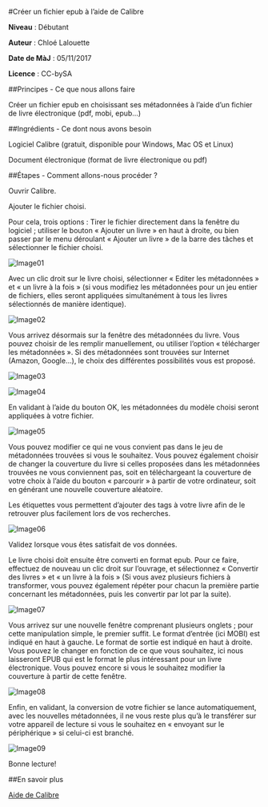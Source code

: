 #Créer un fichier epub à l’aide de Calibre


**Niveau** : Débutant

**Auteur** : Chloé Lalouette

**Date de MàJ** : 05/11/2017

**Licence** : CC-bySA


##Principes - Ce que nous allons faire


Créer un fichier epub en choisissant ses métadonnées à l’aide d’un fichier de livre électronique (pdf, mobi, epub…)


##Ingrédients - Ce dont nous avons besoin


Logiciel Calibre (gratuit, disponible pour Windows, Mac OS et Linux)

Document électronique (format de livre électronique ou pdf)


##Étapes - Comment allons-nous procéder ?


Ouvrir Calibre.


Ajouter le fichier choisi. 

Pour cela, trois options : Tirer le fichier directement dans la fenêtre du logiciel ; utiliser le bouton « Ajouter un livre » en haut à droite, ou bien passer par le menu déroulant « Ajouter un livre » de la barre des tâches et sélectionner le fichier choisi. 


![Image01](DatalunchCalibre/Image01.png)

Avec un clic droit sur le livre choisi, sélectionner « Editer les métadonnées » et « un livre à la fois » (si vous modifiez les métadonnées pour un jeu entier de fichiers, elles seront appliquées simultanément à tous les livres sélectionnés de manière identique).


![Image02](DatalunchCalibre/Image02.png)


Vous arrivez désormais sur la fenêtre des métadonnées du livre. Vous pouvez choisir de les remplir manuellement, ou utiliser l’option « télécharger les métadonnées ». Si des métadonnées sont trouvées sur Internet (Amazon, Google…), le choix des différentes possibilités vous est proposé.


![Image03](DatalunchCalibre/Image03.png)

![Image04](DatalunchCalibre/Image04.png)


En validant à l’aide du bouton OK, les métadonnées du modèle choisi seront appliquées à votre fichier.


![Image05](DatalunchCalibre/Image05.png)


Vous pouvez modifier ce qui ne vous convient pas dans le jeu de métadonnées trouvées si vous le souhaitez.
Vous pouvez également choisir de changer la couverture du livre si celles proposées dans les métadonnées trouvées ne vous conviennent pas, soit en téléchargeant la couverture de votre choix à l’aide du bouton « parcourir » à partir de votre ordinateur, soit en générant une nouvelle couverture aléatoire.

Les étiquettes vous permettent d’ajouter des tags à votre livre afin de le retrouver plus facilement lors de vos recherches.


![Image06](DatalunchCalibre/Image06.png)


Validez lorsque vous êtes satisfait de vos données.


Le livre choisi doit ensuite être converti en format epub.
Pour ce faire, effectuez de nouveau un clic droit sur l’ouvrage, et sélectionnez « Convertir des livres » et « un livre à la fois » (Si vous avez plusieurs fichiers à transformer, vous pouvez également répéter pour chacun la première partie concernant les métadonnées, puis les convertir par lot par la suite).


![Image07](DatalunchCalibre/Image07.png)


Vous arrivez sur une nouvelle fenêtre comprenant plusieurs onglets ; pour cette manipulation simple, le premier suffit. Le format d’entrée (ici MOBI) est indiqué en haut à gauche. Le format de sortie est indiqué en haut à droite. Vous pouvez le changer en fonction de ce que vous souhaitez, ici nous laisseront EPUB qui est le format le plus intéressant pour un livre électronique.
Vous pouvez encore si vous le souhaitez modifier la couverture à partir de cette fenêtre.


![Image08](DatalunchCalibre/Image08.png)


Enfin, en validant, la conversion de votre fichier se lance automatiquement, avec les nouvelles métadonnées, il ne vous reste plus qu’à le transférer sur votre appareil de lecture si vous le souhaitez en « envoyant sur le périphérique » si celui-ci est branché.


![Image09](DatalunchCalibre/Image09.png)


Bonne lecture!


##En savoir plus


[Aide de Calibre](https://calibre-ebook.com/fr/help)